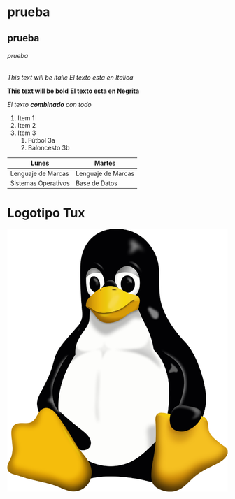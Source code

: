 # prueba
## prueba
###### prueba

*This text will be italic*
_El texto esta en Italica_

**This text will be bold**
__El texto esta en Negrita__

_El texto **combinado** con todo_

1. Item 1
1. Item 2
1. Item 3
   1. Fútbol 3a
   1. Baloncesto 3b

Lunes | Martes
------------ | -------------
Lenguaje de Marcas | Lenguaje de Marcas
Sistemas Operativos | Base de Datos


# Logotipo Tux
![Tux](/logotipo/Tux.svg.png)
